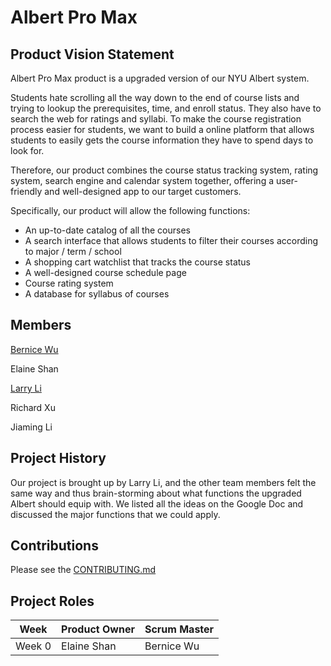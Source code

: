 # Albert Pro Max

## Product Vision Statement
Albert Pro Max product is a upgraded version of our NYU Albert system. 

Students hate scrolling all the way down to the end of course lists and trying to lookup the prerequisites, time, and enroll status. They also have to search the web for ratings and syllabi. To make the course registration process easier for students, we want to build a online platform that allows students to easily gets the course information they have to spend days to look for. 

Therefore, our product combines the course status tracking system, rating system, search engine and calendar system together, offering a user-friendly and well-designed app to our target customers. 

Specifically, our product will allow the following functions:
- An up-to-date catalog of all the courses
- A search interface that allows students to filter their courses according to major / term / school
- A shopping cart watchlist that tracks the course status
- A well-designed course schedule page 
- Course rating system
- A database for syllabus of courses



## Members
[Bernice Wu](https://github.com/Bernice55231)

Elaine Shan

[Larry Li](https://github.com/86larryli)

Richard Xu

Jiaming Li

## Project History
Our project is brought up by Larry Li, and the other team members felt the same way and thus brain-storming about what functions the upgraded Albert should equip with. We listed all the ideas on the Google Doc and discussed the major functions that we could apply.

## Contributions
Please see the [CONTRIBUTING.md](https://github.com/agiledev-students-fall2022/final-project-team-albert-pro-max/blob/master/CONTRIBUTING.md)

## Project Roles

|   Week   |  Product Owner  |  Scrum Master  |
| -------- | --------------- | -------------- |
|  Week 0  |   Elaine Shan   |   Bernice Wu   |
